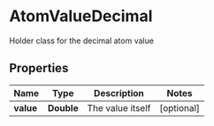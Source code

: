 

# AtomValueDecimal

Holder class for the decimal atom value

## Properties

Name | Type | Description | Notes
------------ | ------------- | ------------- | -------------
**value** | **Double** | The value itself |  [optional]



